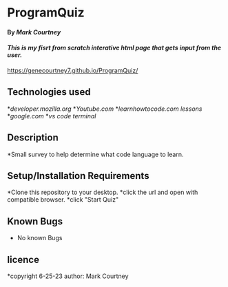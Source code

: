 # ProgramQuiz
#### By _**Mark Courtney**_
#### _This is my fisrt from scratch interative html page that gets input from the user._
https://genecourtney7.github.io/ProgramQuiz/
## Technologies used
*_developer.mozilla.org_
*_Youtube.com_
*_learnhowtocode.com lessons_
*_google.com_
*_vs code terminal_
## Description
*Small survey to help determine what code language to learn.
## Setup/Installation Requirements
*Clone this repository to your desktop.
*click the url and open with compatible browser. 
*click "Start Quiz"
## Known Bugs
* No known Bugs
## licence 
*copyright 6-25-23 author: Mark Courtney
